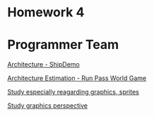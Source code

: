 # Homework 4
# Programmer Team

[Architecture - ShipDemo](LeadProg/arc-shipdemo.md)

[Architecture Estimation - Run Pass World Game](LeadProg/arc-rpw.md)

[Study especially reagarding graphics, sprites](Graphics_Sprites.md)

[Study graphics perspective](Graphics_Perspective.md)
